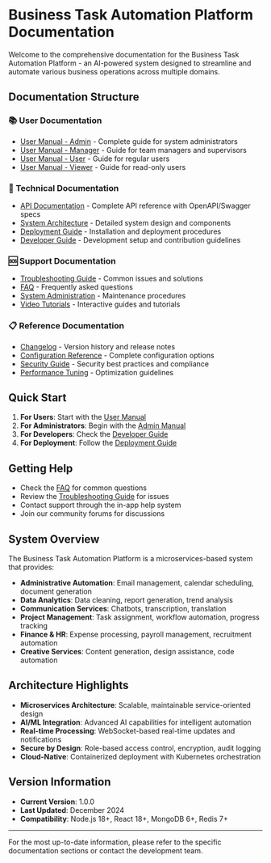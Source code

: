 # Business Task Automation Platform Documentation

Welcome to the comprehensive documentation for the Business Task Automation Platform - an AI-powered system designed to streamline and automate various business operations across multiple domains.

## Documentation Structure

### 📚 User Documentation
- [User Manual - Admin](user-guides/admin-manual.md) - Complete guide for system administrators
- [User Manual - Manager](user-guides/manager-manual.md) - Guide for team managers and supervisors
- [User Manual - User](user-guides/user-manual.md) - Guide for regular users
- [User Manual - Viewer](user-guides/viewer-manual.md) - Guide for read-only users

### 🔧 Technical Documentation
- [API Documentation](api/README.md) - Complete API reference with OpenAPI/Swagger specs
- [System Architecture](technical/architecture.md) - Detailed system design and components
- [Deployment Guide](technical/deployment.md) - Installation and deployment procedures
- [Developer Guide](technical/developer-guide.md) - Development setup and contribution guidelines

### 🆘 Support Documentation
- [Troubleshooting Guide](support/troubleshooting.md) - Common issues and solutions
- [FAQ](support/faq.md) - Frequently asked questions
- [System Administration](support/system-administration.md) - Maintenance procedures
- [Video Tutorials](support/video-tutorials.md) - Interactive guides and tutorials

### 📋 Reference Documentation
- [Changelog](reference/changelog.md) - Version history and release notes
- [Configuration Reference](reference/configuration.md) - Complete configuration options
- [Security Guide](reference/security.md) - Security best practices and compliance
- [Performance Tuning](reference/performance.md) - Optimization guidelines

## Quick Start

1. **For Users**: Start with the [User Manual](user-guides/user-manual.md)
2. **For Administrators**: Begin with the [Admin Manual](user-guides/admin-manual.md)
3. **For Developers**: Check the [Developer Guide](technical/developer-guide.md)
4. **For Deployment**: Follow the [Deployment Guide](technical/deployment.md)

## Getting Help

- Check the [FAQ](support/faq.md) for common questions
- Review the [Troubleshooting Guide](support/troubleshooting.md) for issues
- Contact support through the in-app help system
- Join our community forums for discussions

## System Overview

The Business Task Automation Platform is a microservices-based system that provides:

- **Administrative Automation**: Email management, calendar scheduling, document generation
- **Data Analytics**: Data cleaning, report generation, trend analysis
- **Communication Services**: Chatbots, transcription, translation
- **Project Management**: Task assignment, workflow automation, progress tracking
- **Finance & HR**: Expense processing, payroll management, recruitment automation
- **Creative Services**: Content generation, design assistance, code automation

## Architecture Highlights

- **Microservices Architecture**: Scalable, maintainable service-oriented design
- **AI/ML Integration**: Advanced AI capabilities for intelligent automation
- **Real-time Processing**: WebSocket-based real-time updates and notifications
- **Secure by Design**: Role-based access control, encryption, audit logging
- **Cloud-Native**: Containerized deployment with Kubernetes orchestration

## Version Information

- **Current Version**: 1.0.0
- **Last Updated**: December 2024
- **Compatibility**: Node.js 18+, React 18+, MongoDB 6+, Redis 7+

---

For the most up-to-date information, please refer to the specific documentation sections or contact the development team.